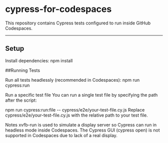 # cypress-for-codespaces

This repository contains Cypress tests configured to run inside GitHub Codespaces.

---

## Setup

Install dependencies:
npm install

##Running Tests

Run all tests headlessly (recommended in Codespaces):
npm run cypress:run

Run a specific test file
You can run a single test file by specifying the path after the script:

npm run cypress:run:file -- cypress/e2e/your-test-file.cy.js
Replace cypress/e2e/your-test-file.cy.js with the relative path to your test file.

Notes
xvfb-run is used to simulate a display server so Cypress can run in headless mode inside Codespaces.
The Cypress GUI (cypress open) is not supported in Codespaces due to lack of a real display.
